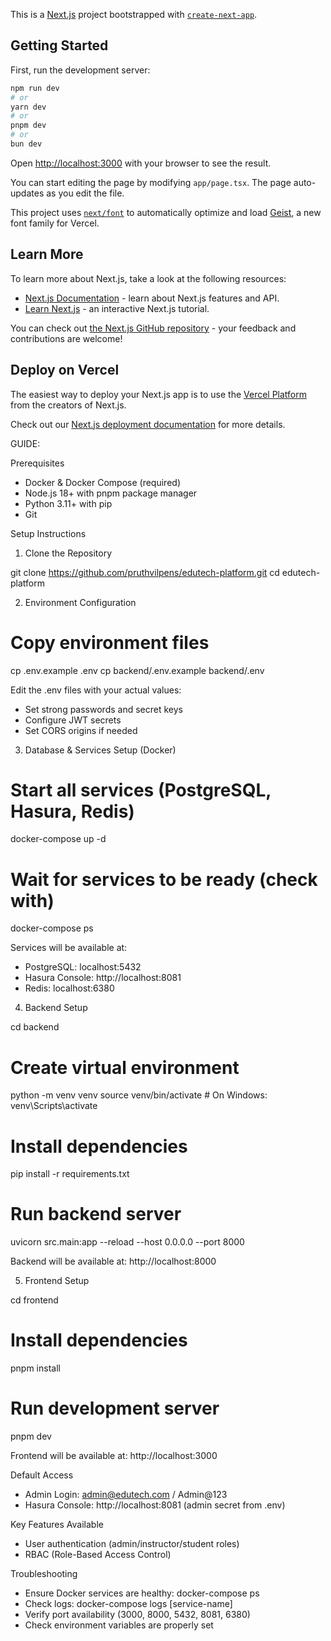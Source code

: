 This is a [Next.js](https://nextjs.org) project bootstrapped with [`create-next-app`](https://nextjs.org/docs/app/api-reference/cli/create-next-app).

## Getting Started

First, run the development server:

```bash
npm run dev
# or
yarn dev
# or
pnpm dev
# or
bun dev
```

Open [http://localhost:3000](http://localhost:3000) with your browser to see the result.

You can start editing the page by modifying `app/page.tsx`. The page auto-updates as you edit the file.

This project uses [`next/font`](https://nextjs.org/docs/app/building-your-application/optimizing/fonts) to automatically optimize and load [Geist](https://vercel.com/font), a new font family for Vercel.

## Learn More

To learn more about Next.js, take a look at the following resources:

- [Next.js Documentation](https://nextjs.org/docs) - learn about Next.js features and API.
- [Learn Next.js](https://nextjs.org/learn) - an interactive Next.js tutorial.

You can check out [the Next.js GitHub repository](https://github.com/vercel/next.js) - your feedback and contributions are welcome!

## Deploy on Vercel

The easiest way to deploy your Next.js app is to use the [Vercel Platform](https://vercel.com/new?utm_medium=default-template&filter=next.js&utm_source=create-next-app&utm_campaign=create-next-app-readme) from the creators of Next.js.

Check out our [Next.js deployment documentation](https://nextjs.org/docs/app/building-your-application/deploying) for more details.




GUIDE:

 Prerequisites

  - Docker & Docker Compose (required)
  - Node.js 18+ with pnpm package manager
  - Python 3.11+ with pip
  - Git

  Setup Instructions

  1. Clone the Repository

  git clone https://github.com/pruthvilpens/edutech-platform.git
  cd edutech-platform

  2. Environment Configuration

  # Copy environment files
  cp .env.example .env
  cp backend/.env.example backend/.env

  Edit the .env files with your actual values:
  - Set strong passwords and secret keys
  - Configure JWT secrets
  - Set CORS origins if needed

  3. Database & Services Setup (Docker)

  # Start all services (PostgreSQL, Hasura, Redis)
  docker-compose up -d

  # Wait for services to be ready (check with)
  docker-compose ps

  Services will be available at:
  - PostgreSQL: localhost:5432
  - Hasura Console: http://localhost:8081
  - Redis: localhost:6380

  4. Backend Setup

  cd backend

  # Create virtual environment
  python -m venv venv
  source venv/bin/activate  # On Windows: venv\Scripts\activate

  # Install dependencies
  pip install -r requirements.txt

  # Run backend server
  uvicorn src.main:app --reload --host 0.0.0.0 --port 8000

  Backend will be available at: http://localhost:8000

  5. Frontend Setup

  cd frontend

  # Install dependencies
  pnpm install

  # Run development server
  pnpm dev

  Frontend will be available at: http://localhost:3000

  Default Access

  - Admin Login: admin@edutech.com / Admin@123
  - Hasura Console: http://localhost:8081 (admin secret from .env)       

  Key Features Available

  - User authentication (admin/instructor/student roles)
  - RBAC (Role-Based Access Control)

  Troubleshooting

  - Ensure Docker services are healthy: docker-compose ps
  - Check logs: docker-compose logs [service-name]
  - Verify port availability (3000, 8000, 5432, 8081, 6380)
  - Check environment variables are properly set